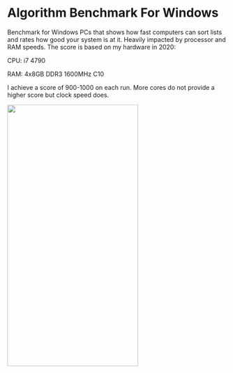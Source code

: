# Algorithm Benchmark For Windows
Benchmark for Windows PCs that shows how fast computers can sort lists and rates how good your system is at it. Heavily impacted by processor and RAM speeds.
The score is based on my hardware in 2020:

CPU: i7 4790

RAM: 4x8GB DDR3 1600MHz C10

I achieve a score of 900-1000 on each run. More cores do not provide a higher score but clock speed does.

<a href="url"><img src="https://imgur.com/zBWzB6q.png" align="left" height="600" width="300" ></a>
